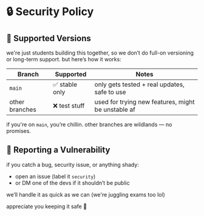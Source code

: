 # 🔒 Security Policy

## 🧪 Supported Versions

we're just students building this together, so we don’t do full-on versioning or long-term support. but here’s how it works:

| Branch       | Supported         | Notes                                              |
| ------------ | ----------------- | -------------------------------------------------- |
| `main`       | ✅ stable only     | only gets tested + real updates, safe to use       |
| other branches | ❌ test stuff     | used for trying new features, might be unstable af |

if you're on `main`, you’re chillin. other branches are wildlands — no promises.

## 🐞 Reporting a Vulnerability

if you catch a bug, security issue, or anything shady:

- open an issue (label it `security`)
- or DM one of the devs if it shouldn’t be public

we’ll handle it as quick as we can (we're juggling exams too lol)

appreciate you keeping it safe 🫡
